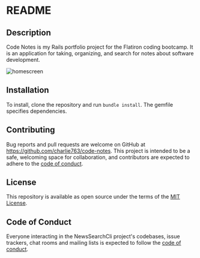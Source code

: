 # README

## Description
Code Notes is my Rails portfolio project for the Flatiron coding bootcamp. It is an application for taking, organizing, and search for notes about software development.  

![homescreen](http://drive.google.com/uc?export=view&id=1uI1dgXGcIa8jN49emCgQnpUr8wS9f6xW/view?usp=sharing)

## Installation
To install, clone the repository and run `bundle install`. The gemfile specifies dependencies.

## Contributing

Bug reports and pull requests are welcome on GitHub at https://github.com/charlie763/code-notes. This project is intended to be a safe, welcoming space for collaboration, and contributors are expected to adhere to the [code of conduct](https://github.com/charlie763/code-notes/blob/master/CODE_OF_CONDUCT.md).

## License

This repository is available as open source under the terms of the [MIT License](https://opensource.org/licenses/MIT).

## Code of Conduct

Everyone interacting in the NewsSearchCli project's codebases, issue trackers, chat rooms and mailing lists is expected to follow the [code of conduct](https://github.com/charlie763/code-notes/blob/master/CODE_OF_CONDUCT.md).




